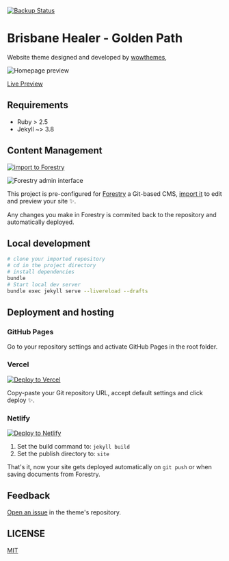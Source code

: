 [![Backup Status](https://cloudback.it/badge/brisbane-healer/brisbane-healer.github.io)](https://cloudback.it)


# Brisbane Healer - Golden Path

Website theme designed and developed by [wowthemes](https://github.com/wowthemesnet/mundana-theme-jekyll),

![Homepage preview](./assets/images/screenshot.jpg)

[Live Preview](https://wowthemesnet.github.io/mundana-theme-jekyll/)

## Requirements

- Ruby > 2.5
- Jekyll ~> 3.8

## Content Management

[![import to Forestry](https://assets.forestry.io/import-to-forestryK.svg)](https://app.forestry.io/quick-start?repo=forestryio/jekyll-mundana-forestry&engine=jekyll)

![Forestry admin interface](./assets/images/mundana-forestry-cms.jpg)

This project is pre-configured for [Forestry](https://forestry.io) a Git-based CMS, [import it](https://app.forestry.io/quick-start?repo=forestryio/jekyll-mundana-forestry&engine=jekyll) to edit and preview your site ✨.

Any changes you make in Forestry is commited back to the repository and automatically deployed.

## Local development

```bash
# clone your imported repository
# cd in the project directory
# install dependencies
bundle
# Start local dev server
bundle exec jekyll serve --livereload --drafts
```

## Deployment and hosting

### GitHub Pages

Go to your repository settings and activate GitHub Pages in the root folder.

### Vercel

[![Deploy to Vercel](https://vercel.com/button)](https://vercel.com/import/git)

Copy-paste your Git repository URL, accept default settings and click deploy ✨.

### Netlify

[![Deploy to Netlify](https://www.netlify.com/img/deploy/button.svg)](https://app.netlify.com/start/deploy?repository=https://github.com/forestryio/jekyll-mundana-forestry)

1. Set the build command to: `jekyll build`
2. Set the publish directory to: `site`

That's it, now your site gets deployed automatically on `git push` or when saving documents from Forestry.

## Feedback

[Open an issue](https://github.com/wowthemesnet/mundana-theme-jekyll/issues) in the theme's repository.

## LICENSE

[MIT](LICENSE)
